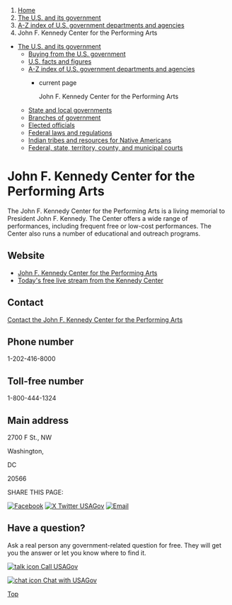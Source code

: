 1. [Home](/)
2. [The U.S. and its government](/about-the-us)
3. [A-Z index of U.S. government departments and agencies](/agency-index)
4. John F. Kennedy Center for the Performing Arts

* [The U.S. and its government](/about-the-us)
  + [Buying from the U.S. government](/buy-from-government)
  + [U.S. facts and figures](/facts-figures)
  + [A-Z index of U.S. government departments and agencies](/agency-index)
    - current page

      John F. Kennedy Center for the Performing Arts
  + [State and local governments](/state-local-governments)
  + [Branches of government](/branches-of-government)
  + [Elected officials](/elected-officials)
  + [Federal laws and regulations](/laws-and-regulations)
  + [Indian tribes and resources for Native Americans](/tribes)
  + [Federal, state, territory, county, and municipal courts](/courts)

John F. Kennedy Center for the Performing Arts
==============================================

The John F. Kennedy Center for the Performing Arts is a living memorial to President John F. Kennedy. The Center offers a wide range of performances, including frequent free or low-cost performances. The Center also runs a number of educational and outreach programs.

Website
-------

* [John F. Kennedy Center for the Performing Arts](https://www.kennedy-center.org/)
* [Today's free live stream from the Kennedy Center](https://www.kennedy-center.org/digital-stage)

Contact
-------

[Contact the John F. Kennedy Center for the Performing Arts](https://www.kennedy-center.org/contact/)

Phone number
------------

1-202-416-8000

Toll-free number
----------------

1-800-444-1324

Main address
------------

2700 F St., NW
  

Washington,

DC

20566

SHARE THIS PAGE:

[![Facebook](/themes/custom/usagov/images/social-media-icons/Facebook_Icon.svg)](https://www.facebook.com/sharer/sharer.php?u=https://www.usa.gov/agencies/john-f-kennedy-center-for-the-performing-arts&v=3)
[![X Twitter USAGov](/themes/custom/usagov/images/social-media-icons/X_Twitter_Icon.svg?version=2)](https://twitter.com/intent/tweet?source=webclient&text=https://www.usa.gov/agencies/john-f-kennedy-center-for-the-performing-arts)
[![Email](/themes/custom/usagov/images/social-media-icons/Email_Icon.svg?version=2)](mailto:?subject=https://www.usa.gov/agencies/john-f-kennedy-center-for-the-performing-arts)

Have a question?
----------------

Ask a real person any government-related question for free. They will get you the answer or let you know where to find it.

[![talk icon](/themes/custom/usagov/images/ICONS_talk.png)
Call USAGov](/phone)

[![chat icon](/themes/custom/usagov/images/ICONS_chat.png)
Chat with USAGov](/chat)

[Top](#main-content)
